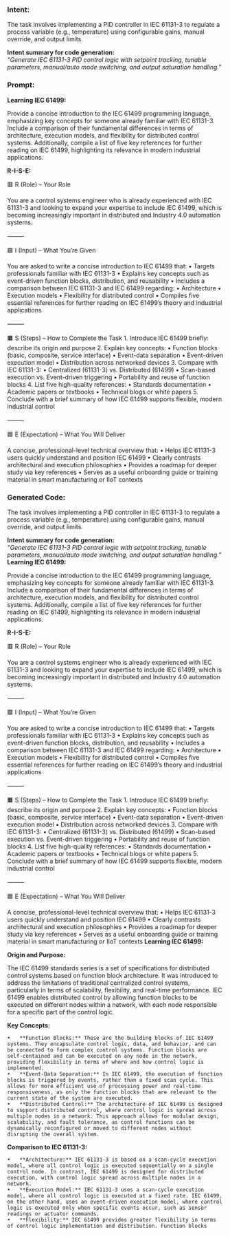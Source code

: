 ### Intent:
The task involves implementing a PID controller in IEC 61131-3 to regulate a process variable (e.g., temperature) using configurable gains, manual override, and output limits.  

**Intent summary for code generation:**  
*"Generate IEC 61131-3 PID control logic with setpoint tracking, tunable parameters, manual/auto mode switching, and output saturation handling."*

### Prompt:
**Learning IEC 61499:**

Provide a concise introduction to the IEC 61499 programming language, emphasizing key concepts for someone already familiar with IEC 61131-3. Include a comparison of their fundamental differences in terms of architecture, execution models, and flexibility for distributed control systems. Additionally, compile a list of five key references for further reading on IEC 61499, highlighting its relevance in modern industrial applications.

**R-I-S-E:**

🟥 R (Role) – Your Role

You are a control systems engineer who is already experienced with IEC 61131-3 and looking to expand your expertise to include IEC 61499, which is becoming increasingly important in distributed and Industry 4.0 automation systems.

⸻

🟩 I (Input) – What You’re Given

You are asked to write a concise introduction to IEC 61499 that:
	•	Targets professionals familiar with IEC 61131-3
	•	Explains key concepts such as event-driven function blocks, distribution, and reusability
	•	Includes a comparison between IEC 61131-3 and IEC 61499 regarding:
	•	Architecture
	•	Execution models
	•	Flexibility for distributed control
	•	Compiles five essential references for further reading on IEC 61499’s theory and industrial applications

⸻

🟧 S (Steps) – How to Complete the Task
	1.	Introduce IEC 61499 briefly: describe its origin and purpose
	2.	Explain key concepts:
	•	Function blocks (basic, composite, service interface)
	•	Event-data separation
	•	Event-driven execution model
	•	Distribution across networked devices
	3.	Compare with IEC 61131-3:
	•	Centralized (61131-3) vs. Distributed (61499)
	•	Scan-based execution vs. Event-driven triggering
	•	Portability and reuse of function blocks
	4.	List five high-quality references:
	•	Standards documentation
	•	Academic papers or textbooks
	•	Technical blogs or white papers
	5.	Conclude with a brief summary of how IEC 61499 supports flexible, modern industrial control

⸻

🟦 E (Expectation) – What You Will Deliver

A concise, professional-level technical overview that:
	•	Helps IEC 61131-3 users quickly understand and position IEC 61499
	•	Clearly contrasts architectural and execution philosophies
	•	Provides a roadmap for deeper study via key references
	•	Serves as a useful onboarding guide or training material in smart manufacturing or IIoT contexts

### Generated Code:
The task involves implementing a PID controller in IEC 61131-3 to regulate a process variable (e.g., temperature) using configurable gains, manual override, and output limits.  

**Intent summary for code generation:**  
*"Generate IEC 61131-3 PID control logic with setpoint tracking, tunable parameters, manual/auto mode switching, and output saturation handling."*
**Learning IEC 61499:**

Provide a concise introduction to the IEC 61499 programming language, emphasizing key concepts for someone already familiar with IEC 61131-3. Include a comparison of their fundamental differences in terms of architecture, execution models, and flexibility for distributed control systems. Additionally, compile a list of five key references for further reading on IEC 61499, highlighting its relevance in modern industrial applications.

**R-I-S-E:**

🟥 R (Role) – Your Role

You are a control systems engineer who is already experienced with IEC 61131-3 and looking to expand your expertise to include IEC 61499, which is becoming increasingly important in distributed and Industry 4.0 automation systems.

⸻

🟩 I (Input) – What You’re Given

You are asked to write a concise introduction to IEC 61499 that:
	•	Targets professionals familiar with IEC 61131-3
	•	Explains key concepts such as event-driven function blocks, distribution, and reusability
	•	Includes a comparison between IEC 61131-3 and IEC 61499 regarding:
	•	Architecture
	•	Execution models
	•	Flexibility for distributed control
	•	Compiles five essential references for further reading on IEC 61499’s theory and industrial applications

⸻

🟧 S (Steps) – How to Complete the Task
	1.	Introduce IEC 61499 briefly: describe its origin and purpose
	2.	Explain key concepts:
	•	Function blocks (basic, composite, service interface)
	•	Event-data separation
	•	Event-driven execution model
	•	Distribution across networked devices
	3.	Compare with IEC 61131-3:
	•	Centralized (61131-3) vs. Distributed (61499)
	•	Scan-based execution vs. Event-driven triggering
	•	Portability and reuse of function blocks
	4.	List five high-quality references:
	•	Standards documentation
	•	Academic papers or textbooks
	•	Technical blogs or white papers
	5.	Conclude with a brief summary of how IEC 61499 supports flexible, modern industrial control

⸻

🟦 E (Expectation) – What You Will Deliver

A concise, professional-level technical overview that:
	•	Helps IEC 61131-3 users quickly understand and position IEC 61499
	•	Clearly contrasts architectural and execution philosophies
	•	Provides a roadmap for deeper study via key references
	•	Serves as a useful onboarding guide or training material in smart manufacturing or IIoT contexts
**Learning IEC 61499:**

**Origin and Purpose:**

The IEC 61499 standards series is a set of specifications for distributed control systems based on function block architecture. It was introduced to address the limitations of traditional centralized control systems, particularly in terms of scalability, flexibility, and real-time performance. IEC 61499 enables distributed control by allowing function blocks to be executed on different nodes within a network, with each node responsible for a specific part of the control logic.

**Key Concepts:**

	•	**Function Blocks:** These are the building blocks of IEC 61499 systems. They encapsulate control logic, data, and behavior, and can be connected to form complex control systems. Function blocks are self-contained and can be executed on any node in the network, providing flexibility in terms of where and how control logic is implemented.
	•	**Event-Data Separation:** In IEC 61499, the execution of function blocks is triggered by events, rather than a fixed scan cycle. This allows for more efficient use of processing power and real-time responsiveness, as only the function blocks that are relevant to the current state of the system are executed.
	•	**Distributed Control:** The architecture of IEC 61499 is designed to support distributed control, where control logic is spread across multiple nodes in a network. This approach allows for modular design, scalability, and fault tolerance, as control functions can be dynamically reconfigured or moved to different nodes without disrupting the overall system.

**Comparison to IEC 61131-3:**

	•	**Architecture:** IEC 61131-3 is based on a scan-cycle execution model, where all control logic is executed sequentially on a single control node. In contrast, IEC 61499 is designed for distributed execution, with control logic spread across multiple nodes in a network.
	•	**Execution Model:** IEC 61131-3 uses a scan-cycle execution model, where all control logic is executed at a fixed rate. IEC 61499, on the other hand, uses an event-driven execution model, where control logic is executed only when specific events occur, such as sensor readings or actuator commands.
	•	**Flexibility:** IEC 61499 provides greater flexibility in terms of control logic implementation and distribution. Function blocks
